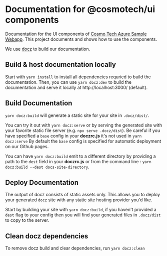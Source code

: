 # Documentation for @cosmotech/ui components

Documentation for the UI components of [Cosmo Tech Azure Sample Webapp](https://github.com/Cosmo-Tech/azure-sample-webapp).
This project documents and shows how to use the components.

We use [docz](https://github.com/doczjs/docz) to build our documentation.

## Build & host documentation locally

Start with `yarn install` to install all dependencies requried to build the documentation.
Then, you can use `yarn docz:dev` to build the documentation and serve it locally at http://localhost:3000/ (default).

## Build Documentation

`yarn docz:build` will generate a static site for your site in `.docz/dist/`.

You can try it out with `yarn docz:serve` or by serving the generated site with your favorite static file server (e.g. `npx serve .docz/dist`).
Be careful if you have specified a `base` config in your **doczrc.js** it's not used in `yarn docz:serve`
By default the `base` config is specified for automatic deployment on our Github pages.

You can have `yarn docz:build` emit to a different directory by providing a path to the `dest` field in your **doczrc.js** or from the command line : `yarn docz:build --dest docs-site-directory`.

## Deploy Documentation

The output of docz consists of static assets only. This allows you to deploy your generated `docz` site with any static site hosting provider you'd like.

Start by building your site with `yarn docz:build`, if you haven't provided a `dest` flag to your config then you will find your generated files in `.docz/dist` to copy to the server.

## Clean docz dependencies

To remove docz build and clear dependencies, run `yarn docz:clean`
